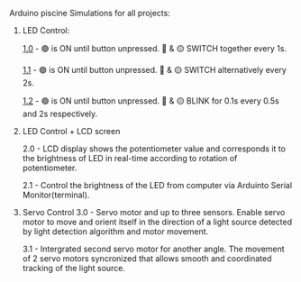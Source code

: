 Arduino piscine
Simulations for all projects:

  1. LED Control:

       [1.0](https://wokwi.com/projects/409550879389034497) - 🟢 is ON until button unpressed. 🔴 & 🟡 SWITCH together every 1s.

       [1.1](https://wokwi.com/projects/409550740050040833) - 🟢 is ON until button unpressed. 🔴 & 🟡 SWITCH alternatively every 2s.

       [1.2](https://wokwi.com/projects/409550617394949121) - 🟢 is ON until button unpressed. 🔴 & 🟡 BLINK for 0.1s every 0.5s and 2s respectively.
  
  2. LED Control + LCD screen

       2.0 - LCD display shows the potentiometer value and corresponds it to the brightness of LED in real-time according to rotation of potentiometer.

       2.1 - Control the brightness of the LED from computer via Arduinto Serial Monitor(terminal).
  
  3. Servo Control
       3.0 - Servo motor and up to three sensors. Enable servo motor to move and orient itself in the direction of a light source detected by light detection algorithm and motor movement.

       3.1 - Intergrated second servo motor for another angle. The movement of 2 servo motors syncronized that allows smooth and coordinated tracking of the light source.
     
